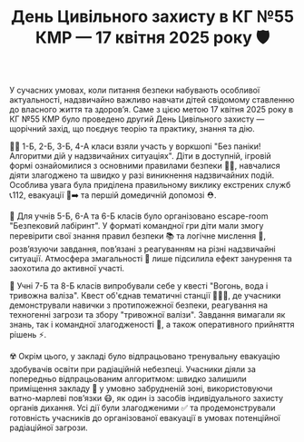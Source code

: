 ﻿---
title: День Цивільного захисту в КГ №55 КМР — 17 квітня 2025 року 🛡️
---

У сучасних умовах, коли питання безпеки набувають особливої актуальності, надзвичайно важливо навчати дітей свідомому ставленню до власного життя та здоров’я.
Саме з цією метою 17 квітня 2025 року в КГ №55 КМР було проведено другий День Цивільного захисту — щорічний захід, що поєднує теорію та практику, знання та дію.

👧👦 1-Б, 2-Б, 3-Б, 4-А класи взяли участь у воркшопі "Без паніки! Алгоритми дій у надзвичайних ситуаціях".
Діти в доступній, ігровій формі ознайомилися з основними правилами безпеки 🧠🚨, навчалися діяти злагоджено та швидко у разі виникнення надзвичайних подій.
Особлива увага була приділена правильному виклику екстрених служб 📞112, евакуації 🚪➡️ та першій домедичній допомозі ⛑️.

🧩 Для учнів 5-Б, 6-А та 6-Б класів було організовано escape-room "Безпековий лабіринт".
У форматі командної гри діти мали змогу перевірити свої знання правил безпеки 📚 та логічне мислення 🧠, розв’язуючи завдання, пов’язані з реагуванням на різні надзвичайні ситуації.
Атмосфера змагальності 🏁 лише підсилила ефект занурення та заохотила до активної участі.

🧭 Учні 7-Б та 8-Б класів випробували себе у квесті "Вогонь, вода і тривожна валіза".
Квест об'єднав тематичні станції 🧯💧🎒, де учасники демонстрували навички з протипожежної безпеки, реагування на техногенні загрози та збору "тривожної валізи".
Завдання вимагали як знань, так і командної злагодженості 🤝, а також оперативного прийняття рішень ⚡.

☢️ Окрім цього, у закладі було відпрацьовано тренувальну евакуацію здобувачів освіти при радіаційній небезпеці.
Учасники діяли за попередньо відпрацьованим алгоритмом: швидко залишили приміщення закладу 🏫 у умовно забрудненій зоні, використовуючи ватно-марлеві пов’язки 😷, як один із засобів індивідуального захисту органів дихання.
Усі дії були злагодженими ✅ та продемонстрували готовність учасників до організованої евакуації в умовах потенційної радіаційної загрози.

<slideshow />